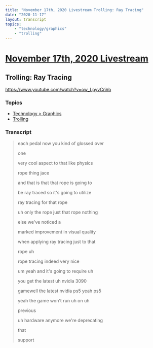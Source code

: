 ```yaml
---
title: "November 17th, 2020 Livestream Trolling: Ray Tracing"
date: "2020-11-17"
layout: transcript
topics:
    - "technology/graphics"
    - "trolling"
---
```

# [November 17th, 2020 Livestream](../2020-11-17.md)
## Trolling: Ray Tracing
https://www.youtube.com/watch?v=ow_LpyvCnVo

### Topics
* [Technology > Graphics](../topics/technology/graphics.md)
* [Trolling](../topics/trolling.md)

### Transcript

> each pedal now you kind of glossed over
> 
> one
> 
> very cool aspect to that like physics
> 
> rope thing jace
> 
> and that is that that rope is going to
> 
> be ray traced so it's going to utilize
> 
> ray tracing for that rope
> 
> uh only the rope just that rope nothing
> 
> else we've noticed a
> 
> marked improvement in visual quality
> 
> when applying ray tracing just to that
> 
> rope uh
> 
> rope tracing indeed very nice
> 
> um yeah and it's going to require uh
> 
> you get the latest uh nvidia 3090
> 
> gamewell the latest nvidia ps5 yeah ps5
> 
> yeah the game won't run uh on uh
> 
> previous
> 
> uh hardware anymore we're deprecating
> 
> that
> 
> support
> 
